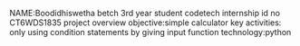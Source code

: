 NAME:Boodidhiswetha
betch 3rd year student
codetech internship
id no CT6WDS1835
project overview
objective:simple calculator
key activities: only using condition statements by giving input function
technology:python

